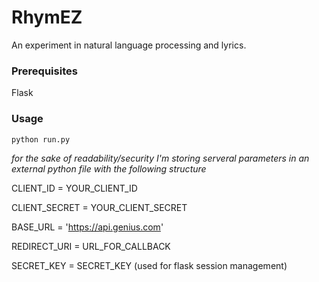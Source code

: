 # RhymEZ

An experiment in natural language processing and lyrics.

### Prerequisites

Flask

### Usage

```
python run.py
```

*for the sake of readability/security I'm storing serveral parameters in an external python file with the following structure*

CLIENT_ID = YOUR_CLIENT_ID

CLIENT_SECRET = YOUR_CLIENT_SECRET

BASE_URL = 'https://api.genius.com'

REDIRECT_URI = URL_FOR_CALLBACK

SECRET_KEY = SECRET_KEY (used for flask session management)
